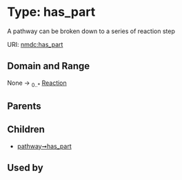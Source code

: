
# Type: has_part


A pathway can be broken down to a series of reaction step

URI: [nmdc:has_part](https://microbiomedata/meta/has_part)


## Domain and Range

None ->  <sub>0..*</sub> [Reaction](Reaction.md)

## Parents


## Children

 *  [pathway➞has_part](pathway_has_part.md)

## Used by

